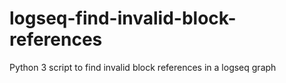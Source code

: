 # logseq-find-invalid-block-references
Python 3 script to find invalid block references in a logseq graph
